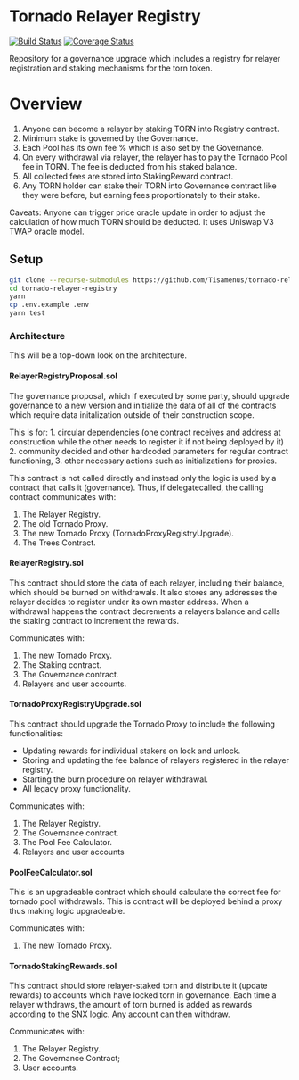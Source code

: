 # Tornado Relayer Registry

[![Build Status](https://img.shields.io/github/workflow/status/Tisamenus/tornado-relayer-registry/build)](https://github.com/Tisamenus/tornado-relayer-registry/actions) [![Coverage Status](https://img.shields.io/coveralls/github/Tisamenus/tornado-relayer-registry)](https://coveralls.io/github/Tisamenus/tornado-relayer-registry?branch=new)

Repository for a governance upgrade which includes a registry for relayer registration and staking mechanisms for the torn token.

# Overview

1. Anyone can become a relayer by staking TORN into Registry contract.
2. Minimum stake is governed by the Governance.
3. Each Pool has its own fee % which is also set by the Governance.
4. On every withdrawal via relayer, the relayer has to pay the Tornado Pool fee in TORN.
   The fee is deducted from his staked balance.
5. All collected fees are stored into StakingReward contract.
6. Any TORN holder can stake their TORN into Governance contract like they were before, but
   earning fees proportionately to their stake.

Caveats:
Anyone can trigger price oracle update in order to adjust the calculation of how much TORN should be deducted.
It uses Uniswap V3 TWAP oracle model.

## Setup

```bash
git clone --recurse-submodules https://github.com/Tisamenus/tornado-relayer-registry.git
cd tornado-relayer-registry
yarn
cp .env.example .env
yarn test
```

### Architecture

This will be a top-down look on the architecture.

#### RelayerRegistryProposal.sol

The governance proposal, which if executed by some party, should upgrade governance to a new version and initialize the data of all of the contracts which require data initalization outside of their construction scope.

This is for: 1. circular dependencies (one contract receives and address at construction while the other needs to register it if not being deployed by it) 2. community decided and other hardcoded parameters for regular contract functioning, 3. other necessary actions such as initializations for proxies.

This contract is not called directly and instead only the logic is used by a contract that calls it (governance). Thus, if delegatecalled, the calling contract communicates with:

1. The Relayer Registry.
2. The old Tornado Proxy.
3. The new Tornado Proxy (TornadoProxyRegistryUpgrade).
4. The Trees Contract.

#### RelayerRegistry.sol

This contract should store the data of each relayer, including their balance, which should be burned on withdrawals. It also stores any addresses the relayer decides to register under its own master address. When a withdrawal happens the contract decrements a relayers balance and calls the staking contract to increment the rewards.

Communicates with:

1. The new Tornado Proxy.
2. The Staking contract.
3. The Governance contract.
4. Relayers and user accounts.

#### TornadoProxyRegistryUpgrade.sol

This contract should upgrade the Tornado Proxy to include the following functionalities:

- Updating rewards for individual stakers on lock and unlock.
- Storing and updating the fee balance of relayers registered in the relayer registry.
- Starting the burn procedure on relayer withdrawal.
- All legacy proxy functionality.

Communicates with:

1. The Relayer Registry.
2. The Governance contract.
3. The Pool Fee Calculator.
4. Relayers and user accounts

#### PoolFeeCalculator.sol

This is an upgradeable contract which should calculate the correct fee for tornado pool withdrawals. This is contract will be deployed behind a proxy thus making logic upgradeable.

Communicates with:

1. The new Tornado Proxy.

#### TornadoStakingRewards.sol

This contract should store relayer-staked torn and distribute it (update rewards) to accounts which have locked torn in governance. Each time a relayer withdraws, the amount of torn burned is added as rewards according to the SNX logic. Any account can then withdraw.

Communicates with:

1. The Relayer Registry.
2. The Governance Contract;
3. User accounts.
